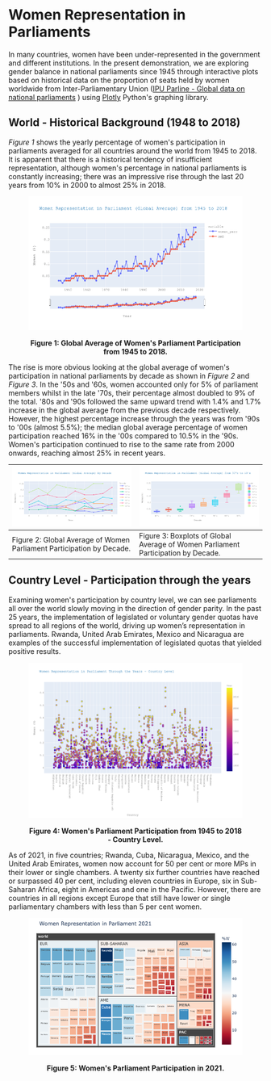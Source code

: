 # Women Representation in Parliaments

In many countries, women have been under-represented in the government and different institutions. In the present demonstration, we are exploring gender balance in national parliaments since 1945 through interactive plots based on historical data on the proportion of seats held by women worldwide from Inter-Parliamentary Union ([IPU Parline - Global data on national parliaments](https://data.ipu.org/historical-women) )
 using [Plotly](https://plotly.com/python/) Python's graphing library.

## World - Historical Background (1948 to 2018)

 *Figure 1* shows the yearly percentage of women's participation in parliaments averaged for all countries around the world from 1945 to 2018. It is apparent that there is a historical tendency of insufficient representation, although women's percentage in national parliaments is constantly increasing; there was an impressive rise through the last 20 years from 10% in 2000 to almost 25% in 2018.

<figure>
<p align="center">
<img src="figures/figure1.png" alt="Figure 1" width="500">
<figcaption align = "center"><b>Figure 1: Global Average of Women's Parliament Participation from 1945 to 2018.</b></figcaption>
</p>
</figure>


The rise is more obvious looking at the global average of women's participation in national parliaments by decade as shown in *Figure 2* and *Figure 3*. In the '50s and '60s, women accounted only for 5% of parliament members whilst in the late '70s, their percentage almost doubled to 9% of the total. '80s and '90s followed the same upward trend with 1.4% and 1.7% increase in the global average from the previous decade respectively. However, the highest percentage increase through the years was from '90s to '00s (almost 5.5%); the median global average percentage of women participation reached 16% in the '00s compared to 10.5% in the '90s. Women's participation continued to rise to the same rate from 2000 onwards, reaching almost 25% in recent years. 

|![](figures/figure2.png) | ![](figures/figure3.png)|
|---|---|
|Figure 2: Global Average of Women Parliament Participation by Decade. |Figure 3: Boxplots of Global Average of Women Parliament Participation by Decade.|



## Country Level - Participation through the years

Examining women's participation by country level, we can see parliaments all over the world slowly moving in the direction of gender parity. In the past 25 years, the implementation of legislated or voluntary gender quotas have spread to all regions of the world, driving up women’s representation in parliaments. Rwanda, United Arab Emirates, Mexico and Nicaragua are examples of the successful implementation of legislated quotas that yielded positive results.

<figure>
<p align="center">
<img src="figures/figure4.png" alt="Figure 4" width="500">
<figcaption align = "center"><b>Figure 4: Women's Parliament Participation from 1945 to 2018 - Country Level.</b></figcaption>
</p>
</figure>

As of 2021, in five countries; Rwanda, Cuba, Nicaragua, Mexico, and the United Arab Emirates, women now account for 50 per cent or more MPs in their lower or single chambers. A twenty six further countries have reached or surpassed 40 per cent, including eleven countries in Europe, six in Sub-Saharan Africa, eight in Americas and one in the Pacific. However, there are countries in all regions except Europe that still have lower or single parliamentary chambers with less than 5 per cent women.

<figure>
<p align="center">
<img src="figures/figure5.png" alt="Figure 5" width="500">
<figcaption align = "center"><b>Figure 5: Women's Parliament Participation in 2021.</b></figcaption>
</p>
</figure>